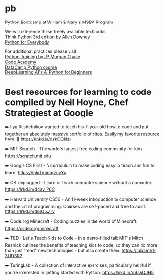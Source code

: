# pb
Python Bootcamp at William &amp; Mary's MSBA Program

We will reference these freely available textbooks  
[Think Python 3rd edition by Allen Downey](https://allendowney.github.io/ThinkPython)  
[Python for Everybody](https://books.trinket.io/pfe/index.html)  

For additional practices please visit:  
[Python Training by JP Morgan Chase](https://github.com/jpmorganchase/python-training)  
[Code Academy](https://www.codecademy.com/catalog/language/python)  
[DataCamp Python course](https://www.datacamp.com/groups/shared_links/fd0f98d3028d1d6d6768be44435ad0e8d0d50cfbb76b22539805e25ede3cb36e)  
[DeepLearning.AI's AI Python for Beginners](https://www.deeplearning.ai/short-courses/ai-python-for-beginners/)  

# Best resources for learning to code compiled by Neil Hoyne, Chef Strategiest at Google
➡️ Ilya Reshetnikov wanted to teach his 7-year old how to code and put together an absolutely massive portfolio of sites. Easily my favorite resource here. 🤩 
https://lnkd.in/dskCQNzk

➡️ MIT Scratch - The world's largest free coding community for kids.
https://scratch.mit.edu

➡️ Google CS First - A curriculum to make coding easy to teach and fun to learn.
https://lnkd.in/dqrzcyYu

➡️ CS Unplugged - Learn or teach computer science without a computer. 
https://lnkd.in/d4av_P6C

➡️ Harvard University CS50 - An 11-week introduction to computer science and the art of programming. Courses are self-paced and free to audit.
https://lnkd.in/diSQ5QTv

➡️ Code.org Minecraft - Coding puzzles in the world of Minecraft.
https://code.org/minecraft

➡️ TED - Let's Teach Kids to Code - In a demo-filled talk MIT's Mitch Resnick outlines the benefits of teaching kids to code, so they can do more than just "read" new technologies - but also create them. 
https://lnkd.in/d-3UD3R2

➡️ TuringLab - A collection of interactive exercises, particularly helpful if you're interested in getting started with Python.
https://lnkd.in/d4sAQJH5
